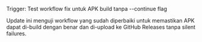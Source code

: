 Trigger: Test workflow fix untuk APK build tanpa --continue flag

Update ini menguji workflow yang sudah diperbaiki untuk memastikan APK dapat di-build dengan benar dan di-upload ke GitHub Releases tanpa silent failures.